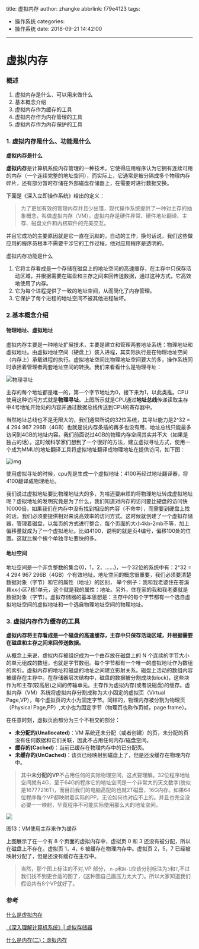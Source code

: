 title: 虚拟内存
author: zhangke
abbrlink: f79e4123
tags:
  - 操作系统
categories:
  - 操作系统
date: 2018-09-21 14:42:00
---
# 虚拟内存

### 概述

1. 虚拟内存是什么、可以用来做什么
2. 基本概念介绍
3. 虚拟内存作为缓存的工具
4. 虚拟内存作为内存管理的工具
5. 虚拟内存作为内存保护的工具

### 1. 虚拟内存是什么、功能是什么

**虚拟内存是什么**

**虚拟内存**是计算机系统内存管理的一种技术。它使得应用程序认为它拥有连续可用的内存（一个连续完整的地址空间），而实际上，它通常是被分隔成多个物理内存碎片，还有部分暂时存储在外部磁盘存储器上，在需要时进行数据交换。

下面是《深入立即操作系统》给出的定义：

> 为了更加有效的管理内存并且少出错，现代操作系统提供了一种对主存的抽象概念，叫做虚拟内存（VM）。虚拟内存是硬件异常、硬件地址翻译、主存、磁盘文件和内核软件的完美交互。

并且它成功的主要原因就是它一直在沉默的，自动的工作，换句话说，我们这些做应用的程序员根本不需要干涉它的工作过程，他对应用程序是透明的。

虚拟内存功能是什么

1. 它将主存看成是一个存储在磁盘上的地址空间的高速缓存，在主存中只保存活动区域，并根据需要在磁盘和主存之间来回传送数据，通过这种方式，它高效地使用了内存。
2. 它为每个进程提供了一致的地址空间，从而简化了内存管理。
3. 它保护了每个进程的地址空间不被其他进程破坏。

<!-- more -->

### 2.基本概念介绍

#### 物理地址、虚拟地址

虚拟内存主要是一种地址扩展技术，主要是建立和管理两套地址系统：物理地址和虚拟地址。由虚拟地址空间（硬盘上）装入进程，其实际执行是在物理地址空间（内存上）承载进程的执行。虚拟地址空间比物理地址空间要大的多，操作系统同时承担着管理者两套地址空间的转换。我们来看看什么是物理寻址：

![物理寻址](https://images2017.cnblogs.com/blog/918357/201711/918357-20171108185317825-1204338566.jpg)

主存的每个地址都是唯一的，第一个字节地址为0，接下来为1，以此类推。CPU使用这种访问方式就是**物理寻址**。上图所示就是CPU通过**地址总线**传递读取主存中4号地址开始处的内容并通过数据总线传送到CPU的寄存器中。

当然地址总线也不是无限大的，我们通常所说的32位系统，其寻址能力是2^32 = 4 294 967 296B（4GB）也就是说内存条插的再多也没有用，地址总线只能最多访问到4GB的地址内容。我们前面说过4GB的物理内存空间其实并不大（如果是独占的话）。这时候科学家们想到了一个很好的方法，建立虚拟寻址方式，使用一个成为MMU的地址翻译工具将虚拟地址翻译成物理地址在提供访问，如下图：

![img](upload-images.jianshu.io/upload_images/3010486-936b0ad750173e18.png?imageMogr2/auto-orient/strip%7CimageView2/2/w/583/format/webp)



使用虚拟寻址的时候，cpu先是生成一个虚拟地址：4100再经过地址翻译器，将4100翻译成物理地址。

我们说过虚拟地址要比物理地址大的多，为啥还要麻烦的将物理地址转成虚拟地址呢？虚拟地址的发明究竟是为了什么，我们知道对内存的访问要比硬盘的访问快10000倍，如果我们在内存中没有找到相应的内容（不命中），而需要到硬盘上找的话，我们必须要提供相对来说高效率的访问方式。这时候就创建了一个虚拟存储器，管理着磁盘，以每页的方式进行整合，每个页面的大小4kb-2mb不等，加上偏移量就成为了一个虚拟地址。比如4100，说明的就是页4编号，偏移100处的位置。这就比挨个挨个单独寻址要快的多。

#### 地址空间

地址空间是一个非负整数的集合{0，1，2，……}，一个32位的系统中有：2^32 = 4 294 967 296B（4GB）个有效地址。地址空间的概念很重要，我们必须要清楚数据对象（字节）和它的属性（地址）的区别， 举个例子：我和我老婆住在苍溪县xx小区7栋1单元，这个就是我的属性：地址。另外，住在家的我和我老婆就是数据对象（字节）。虚拟存储器的基本思想是：主存中的每个字节都有一个选自虚拟地址空间的虚拟地址和一个选自物理地址空间的物理地址。

### 3. 虚拟内存作为缓存的工具

**虚拟内存将主存看成是一个磁盘的高速缓存，主存中只保存活动区域，并根据需要在磁盘和主存之间来回传送数据。**

从概念上来说，虚拟内存被组织成为一个由存放在磁盘上的 N 个连续的字节大小的单元组成的数组，也就是字节数组。每个字节都有一个唯一的虚拟地址作为数组的索引。虚拟内存的地址和磁盘的地址之间建立影射关系。磁盘上活动的数组内容被缓存在主存中。在存储器层次结构中，磁盘的数据被分割成块(block)，这些块作为和主存(较高层)之间的传输单元。主存作为虚拟内存(或者说磁盘)的缓存。虚拟内存（VM）系统将虚拟内存分割成称为大小固定的虚拟页（Virtual Page,VP），每个虚拟页的大小为固定字节。同样的，物理内存被分割为物理页（Physical Page,PP）,大小也为固定字节（物理页也称作页帧，page frame）。

在任意时刻，虚拟页面都分为三个不相交的部分：

- **未分配的(Unallocated)**：VM 系统还未分配（或者创建）的页，未分配的页没有任何数据和它们关联，因此不占用任何内存/磁盘空间。
- **缓存的(Cached)**：当前已缓存在物理内存中的已分配页。
- **未缓存的(UnCached)**：该页已经映射到磁盘上了，但是还没缓存在物理内存中。

> 其中**未分配的VP**不占用任何的实际物理空间，这点要理解。32位程序地址空间就有4G，至于64G的程序它的地址空间是一个非常大的天文数字(貌似是16777216T)，而目前我们的电脑高配的也就2T磁盘，16G内存。如果64位程序每个VP都映射着实际的PP。无论如何也对应不上的。并且也完全没必要一一映射，毕竟程序不可能实际使用那么大的地址空间。

![](https://images2017.cnblogs.com/blog/918357/201711/918357-20171108184518059-1211588113.png)

图13：VM使用主存来作为缓存

上图展示了在一个有 8 个页面的虚拟内存中，虚拟页 0 和 3 还没有被分配，所以在磁盘上不存在。虚拟页 1，4，6 被缓存在物理内存中。虚拟页 2，5，7 已经被映射分配了，但是还没有缓存在主存中。

> 当然，那个图上标注的不对,VP 部分， `n-p`和`N-1`应该分别标注为`3`和`7`,不过我们找不到更合适的图了，(这种图自己画压力太大了)。所以大家知道我们假设共有8个VP就好了。

### 参考

[什么是虚拟内存](https://chyyuu.gitbooks.io/simple_os_book/content/zh/chapter-3/virtual_mem_managment.html)

[《深入理解计算机系统》| 虚拟存储器](https://www.jianshu.com/p/e1b82b230917)

[什么是内存(二)：虚拟内存](https://www.cnblogs.com/yaoxiaowen/p/7805964.html)